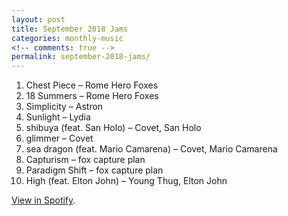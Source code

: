 ```yaml
---
layout: post
title: September 2018 Jams
categories: monthly-music
<!-- comments: true -->
permalink: september-2018-jams/
---
```


1. Chest Piece – Rome Hero Foxes
2. 18 Summers – Rome Hero Foxes
3. Simplicity – Astron
4. Sunlight – Lydia
5. shibuya (feat. San Holo) – Covet, San Holo
6. glimmer – Covet
7. sea dragon (feat. Mario Camarena) – Covet, Mario Camarena
8. Capturism – fox capture plan
9. Paradigm Shift – fox capture plan
10. High (feat. Elton John) – Young Thug, Elton John

[View in Spotify][spotify].  

[spotify]: https://open.spotify.com/user/fred.hohman/playlist/1NxynxXzKZrGS8R0usn6mz?si=CLMv4lsARsujArm18jAgVA